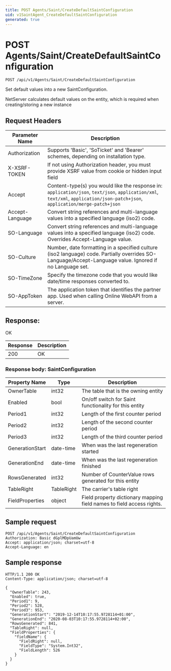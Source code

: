 ```yaml
---
title: POST Agents/Saint/CreateDefaultSaintConfiguration
uid: v1SaintAgent_CreateDefaultSaintConfiguration
generated: true
---
```


# POST Agents/Saint/CreateDefaultSaintConfiguration

```http
POST /api/v1/Agents/Saint/CreateDefaultSaintConfiguration
```

Set default values into a new SaintConfiguration.


NetServer calculates default values on the entity, which is required when creating/storing a new instance







## Request Headers

| Parameter Name | Description |
|----------------|-------------|
| Authorization  | Supports 'Basic', 'SoTicket' and 'Bearer' schemes, depending on installation type. |
| X-XSRF-TOKEN   | If not using Authorization header, you must provide XSRF value from cookie or hidden input field |
| Accept         | Content-type(s) you would like the response in: `application/json`, `text/json`, `application/xml`, `text/xml`, `application/json-patch+json`, `application/merge-patch+json` |
| Accept-Language | Convert string references and multi-language values into a specified language (iso2) code. |
| SO-Language | Convert string references and multi-language values into a specified language (iso2) code. Overrides Accept-Language value. |
| SO-Culture | Number, date formatting in a specified culture (iso2 language) code. Partially overrides SO-Language/Accept-Language value. Ignored if no Language set. |
| SO-TimeZone | Specify the timezone code that you would like date/time responses converted to. |
| SO-AppToken | The application token that identifies the partner app. Used when calling Online WebAPI from a server. |


## Response:

OK

| Response | Description |
|----------------|-------------|
| 200 | OK |

### Response body: SaintConfiguration

| Property Name | Type |  Description |
|----------------|------|--------------|
| OwnerTable | int32 | The table that is the owning entity |
| Enabled | bool | On/off switch for Saint functionality for this entity |
| Period1 | int32 | Length of the first counter period |
| Period2 | int32 | Length of the second counter period |
| Period3 | int32 | Length of the third counter period |
| GenerationStart | date-time | When was the last regeneration started |
| GenerationEnd | date-time | When was the last regeneration finished |
| RowsGenerated | int32 | Number of CounterValue rows generated for this entity |
| TableRight | TableRight | The carrier's table right |
| FieldProperties | object | Field property dictionary mapping field names to field access rights. |

## Sample request

```http!
POST /api/v1/Agents/Saint/CreateDefaultSaintConfiguration
Authorization: Basic dGplMDpUamUw
Accept: application/json; charset=utf-8
Accept-Language: en
```

## Sample response

```http_
HTTP/1.1 200 OK
Content-Type: application/json; charset=utf-8

{
  "OwnerTable": 243,
  "Enabled": true,
  "Period1": 9,
  "Period2": 528,
  "Period3": 953,
  "GenerationStart": "2019-12-14T10:17:55.9728114+01:00",
  "GenerationEnd": "2020-08-03T10:17:55.9728114+02:00",
  "RowsGenerated": 841,
  "TableRight": null,
  "FieldProperties": {
    "fieldName": {
      "FieldRight": null,
      "FieldType": "System.Int32",
      "FieldLength": 526
    }
  }
}
```